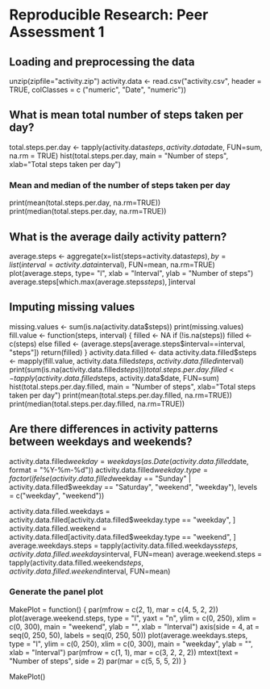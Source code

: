 # Reproducible Research: Peer Assessment 1


## Loading and preprocessing the data
unzip(zipfile="activity.zip")
activity.data <- read.csv("activity.csv", header = TRUE, colClasses = c ("numeric", "Date", "numeric"))


## What is mean total number of steps taken per day?
total.steps.per.day <- tapply(activity.data$steps, activity.data$date, FUN=sum, na.rm = TRUE)
hist(total.steps.per.day, main = "Number of steps", xlab="Total steps taken per day")

### Mean and median of the number of steps taken per day

print(mean(total.steps.per.day, na.rm=TRUE))
print(median(total.steps.per.day, na.rm=TRUE))


## What is the average daily activity pattern?
average.steps <- aggregate(x=list(steps=activity.data$steps), by=list(interval=activity.data$interval),
                             FUN=mean, na.rm=TRUE)
plot(average.steps, type= "l", xlab = "Interval", ylab = "Number of steps")
average.steps[which.max(average.steps$steps),]$interval


## Imputing missing values
missing.values <- sum(is.na(activity.data$steps))
print(missing.values)
fill.value <- function(steps, interval) {
  filled <- NA
  if (!is.na(steps))
    filled <- c(steps)
  else
    filled <- (average.steps[average.steps$interval==interval, "steps"])
  return(filled)
}
activity.data.filled <- data
activity.data.filled$steps <- mapply(fill.value, activity.data.filled$steps, activity.data.filled$interval)
print(sum(is.na(activity.data.filled$steps)))
total.steps.per.day.filled <- tapply(activity.data.filled$steps, activity.data$date, FUN=sum)
hist(total.steps.per.day.filled, main = "Number of steps", xlab="Total steps taken per day")
print(mean(total.steps.per.day.filled, na.rm=TRUE))
print(median(total.steps.per.day.filled, na.rm=TRUE))

## Are there differences in activity patterns between weekdays and weekends?
activity.data.filled$weekday = weekdays(as.Date(activity.data.filled$date, format = "%Y-%m-%d"))
activity.data.filled$weekday.type = factor(ifelse(activity.data.filled$weekday == "Sunday" | activity.data.filled$weekday == 
                                                    "Saturday", "weekend", "weekday"), levels = c("weekday", "weekend"))

activity.data.filled.weekdays = activity.data.filled[activity.data.filled$weekday.type == "weekday", ]
activity.data.filled.weekend = activity.data.filled[activity.data.filled$weekday.type == "weekend", ]
average.weekdays.steps = tapply(activity.data.filled.weekdays$steps, activity.data.filled.weekdays$interval, FUN=mean)
average.weekend.steps = tapply(activity.data.filled.weekend$steps, activity.data.filled.weekend$interval, FUN=mean)

    
### Generate the panel plot
MakePlot = function() {
  par(mfrow = c(2, 1), mar = c(4, 5, 2, 2))
  plot(average.weekend.steps, type = "l", yaxt = "n", ylim = c(0, 
                                                                        250), xlim = c(0, 300), main = "weekend", ylab = "", xlab = "Interval")
  axis(side = 4, at = seq(0, 250, 50), labels = seq(0, 250, 50))
  plot(average.weekdays.steps, type = "l", ylim = c(0, 250), xlim = c(0, 
                                                                               300), main = "weekday", ylab = "", xlab = "Interval")
  par(mfrow = c(1, 1), mar = c(3, 2, 2, 2))
  mtext(text = "Number of steps", side = 2)
  par(mar = c(5, 5, 5, 2))
}

MakePlot()

